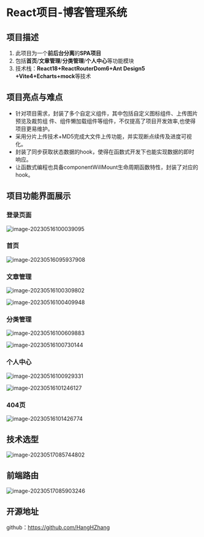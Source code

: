 # React项目-博客管理系统

## 项目描述

1. 此项目为一个**前后台分离**的**SPA项目**
2. 包括**首页**/**文章管理**/**分类管理**/**个人中心**等功能模块
3. 技术栈：**React18+ReactRouterDom6+Ant Design5 +Vite4+Echarts+mock**等技术

## 项目亮点与难点

* 针对项目需求，封装了多个自定义组件，其中包括自定义图标组件、上传图片预览及裁剪组     件、组件懒加载组件等组件，不仅提高了项目开发效率,也使得项目更易维护。
* 采用分片上传技术+MD5完成大文件上传功能，并实现断点续传及进度可视化。
* 封装了同步获取状态数据的hook，使得在函数式开发下也能实现数据的即时响应。
* 让函数式编程也具备componentWillMount生命周期函数特性，封装了对应的hook。

## 项目功能界面展示

### 登录页面

![image-20230516100039095](E:\笔记\胖前端-规划\typora-image-cache\image-20230516100039095.png)

### 首页

![image-20230516095937908](E:\笔记\胖前端-规划\typora-image-cache\image-20230516095937908.png)

### 文章管理

![image-20230516100309802](E:\笔记\胖前端-规划\typora-image-cache\image-20230516100309802.png)

![image-20230516100409948](E:\笔记\胖前端-规划\typora-image-cache\image-20230516100409948.png)

### 分类管理

![image-20230516100609883](E:\笔记\胖前端-规划\typora-image-cache\image-20230516100609883.png)

![image-20230516100730144](E:\笔记\胖前端-规划\typora-image-cache\image-20230516100730144.png)

### 个人中心

![image-20230516100929331](E:\笔记\胖前端-规划\typora-image-cache\image-20230516100929331.png)

![image-20230516101246127](E:\笔记\胖前端-规划\typora-image-cache\image-20230516101246127.png)

### 404页

![image-20230516101426774](E:\笔记\胖前端-规划\typora-image-cache\image-20230516101426774.png)

## 技术选型

![image-20230517085744802](../../../../typora-image-cache/image-20230517085744802.png)

## 前端路由

![image-20230517085903246](../../../../typora-image-cache/image-20230517085903246.png)

## 开源地址

github：https://github.com/HangHZhang
